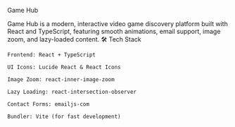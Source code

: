Game Hub

Game Hub is a modern, interactive video game discovery platform built with React and TypeScript, featuring smooth animations, email support, image zoom, and lazy-loaded content.
🛠️ Tech Stack

    Frontend: React + TypeScript

    UI Icons: Lucide React & React Icons

    Image Zoom: react-inner-image-zoom

    Lazy Loading: react-intersection-observer

    Contact Forms: emailjs-com

    Bundler: Vite (for fast development)
